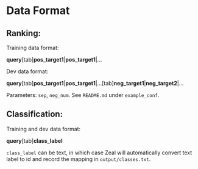 # Data Format

## Ranking:

Training data format:

**query**[tab]**pos\_target1**|**pos\_target1**|...

Dev data format:

**query**[tab]**pos\_target1**|**pos\_target1**|...[tab]**neg\_target1**|**neg\_target2**|...

Parameters: `sep`, `neg_num`. See `README.md` under `example_conf`.

## Classification:

Training and dev data format:

**query**[tab]**class\_label**

``class_label`` can be text, in which case Zeal will automatically convert text label to id and record the mapping in `output/classes.txt`.